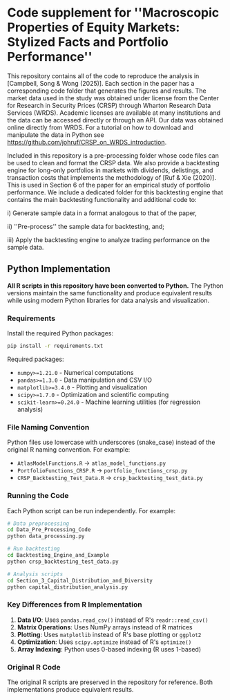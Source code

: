 # Code supplement for ''Macroscopic Properties of Equity Markets: Stylized Facts and Portfolio Performance''

This repository contains all of the code to reproduce the analysis in [Campbell, Song & Wong (2025)]. Each section in the paper has a corresponding code folder that generates the figures and results. The market data used in the study was obtained under license from the Center for Research in Security Prices (CRSP) through Wharton Research Data Services (WRDS). Academic licenses are available at many institutions and the data can be accessed directly or through an API. Our data was obtained online directly from WRDS. For a tutorial on how to download and manipulate the data in Python see https://github.com/johruf/CRSP_on_WRDS_introduction.

Included in this repository is a pre-processing folder whose code files can be used to clean and format the CRSP data. We also provide a backtesting engine for long-only portfolios in markets with dividends, delistings, and transaction costs that implements the methodology of [Ruf & Xie (2020)]. This is used in Section 6 of the paper for an empirical study of portfolio performance. We include a dedicated folder for this backtesting engine that contains the main backtesting functionality and additional code to: 

i) Generate sample data in a format analogous to that of the paper,

ii) ''Pre-process'' the sample data for backtesting, and;

iii) Apply the backtesting engine to analyze trading performance on the sample data.

## Python Implementation

**All R scripts in this repository have been converted to Python.** The Python versions maintain the same functionality and produce equivalent results while using modern Python libraries for data analysis and visualization.

### Requirements

Install the required Python packages:

```bash
pip install -r requirements.txt
```

Required packages:
- `numpy>=1.21.0` - Numerical computations
- `pandas>=1.3.0` - Data manipulation and CSV I/O
- `matplotlib>=3.4.0` - Plotting and visualization
- `scipy>=1.7.0` - Optimization and scientific computing
- `scikit-learn>=0.24.0` - Machine learning utilities (for regression analysis)

### File Naming Convention

Python files use lowercase with underscores (snake_case) instead of the original R naming convention. For example:
- `AtlasModelFunctions.R` → `atlas_model_functions.py`
- `PortfolioFunctions_CRSP.R` → `portfolio_functions_crsp.py`
- `CRSP_Backtesting_Test_Data.R` → `crsp_backtesting_test_data.py`

### Running the Code

Each Python script can be run independently. For example:

```bash
# Data preprocessing
cd Data_Pre_Processing_Code
python data_processing.py

# Run backtesting
cd Backtesting_Engine_and_Example
python crsp_backtesting_test_data.py

# Analysis scripts
cd Section_3_Capital_Distribution_and_Diversity
python capital_distribution_analysis.py
```

### Key Differences from R Implementation

1. **Data I/O**: Uses `pandas.read_csv()` instead of R's `readr::read_csv()`
2. **Matrix Operations**: Uses NumPy arrays instead of R matrices
3. **Plotting**: Uses `matplotlib` instead of R's base plotting or `ggplot2`
4. **Optimization**: Uses `scipy.optimize` instead of R's `optimize()`
5. **Array Indexing**: Python uses 0-based indexing (R uses 1-based)

### Original R Code

The original R scripts are preserved in the repository for reference. Both implementations produce equivalent results.
